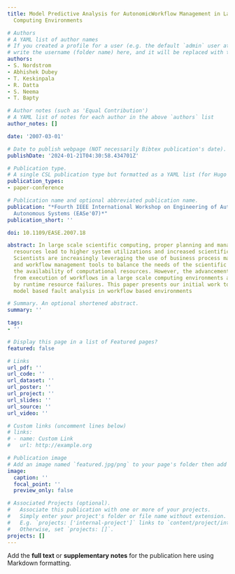 ```yaml
---
title: Model Predictive Analysis for AutonomicWorkflow Management in Large-scale Scientific
  Computing Environments

# Authors
# A YAML list of author names
# If you created a profile for a user (e.g. the default `admin` user at `content/authors/admin/`), 
# write the username (folder name) here, and it will be replaced with their full name and linked to their profile.
authors:
- S. Nordstrom
- Abhishek Dubey
- T. Keskinpala
- R. Datta
- S. Neema
- T. Bapty

# Author notes (such as 'Equal Contribution')
# A YAML list of notes for each author in the above `authors` list
author_notes: []

date: '2007-03-01'

# Date to publish webpage (NOT necessarily Bibtex publication's date).
publishDate: '2024-01-21T04:30:58.434701Z'

# Publication type.
# A single CSL publication type but formatted as a YAML list (for Hugo requirements).
publication_types:
- paper-conference

# Publication name and optional abbreviated publication name.
publication: "*Fourth IEEE International Workshop on Engineering of Autonomic and
  Autonomous Systems (EASe'07)*"
publication_short: ''

doi: 10.1109/EASE.2007.18

abstract: In large scale scientific computing, proper planning and management of computational
  resources lead to higher system utilizations and increased scientific productivity.
  Scientists are increasingly leveraging the use of business process management techniques
  and workflow management tools to balance the needs of the scientific analyses with
  the availability of computational resources. However, the advancements in productivity
  from execution of workflows in a large scale computing environments are often thwarted
  by runtime resource failures. This paper presents our initial work toward autonomic
  model based fault analysis in workflow based environments

# Summary. An optional shortened abstract.
summary: ''

tags:
- ''

# Display this page in a list of Featured pages?
featured: false

# Links
url_pdf: ''
url_code: ''
url_dataset: ''
url_poster: ''
url_project: ''
url_slides: ''
url_source: ''
url_video: ''

# Custom links (uncomment lines below)
# links:
# - name: Custom Link
#   url: http://example.org

# Publication image
# Add an image named `featured.jpg/png` to your page's folder then add a caption below.
image:
  caption: ''
  focal_point: ''
  preview_only: false

# Associated Projects (optional).
#   Associate this publication with one or more of your projects.
#   Simply enter your project's folder or file name without extension.
#   E.g. `projects: ['internal-project']` links to `content/project/internal-project/index.md`.
#   Otherwise, set `projects: []`.
projects: []
---
```


Add the **full text** or **supplementary notes** for the publication here using Markdown formatting.
